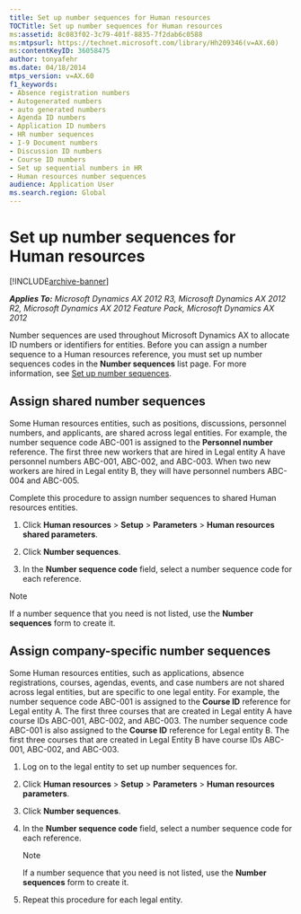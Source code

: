 ```yaml
---
title: Set up number sequences for Human resources
TOCTitle: Set up number sequences for Human resources
ms:assetid: 8c083f02-3c79-401f-8835-7f2dab6c0588
ms:mtpsurl: https://technet.microsoft.com/library/Hh209346(v=AX.60)
ms:contentKeyID: 36058475
author: tonyafehr
ms.date: 04/18/2014
mtps_version: v=AX.60
f1_keywords:
- Absence registration numbers
- Autogenerated numbers
- auto generated numbers
- Agenda ID numbers
- Application ID numbers
- HR number sequences
- I-9 Document numbers
- Discussion ID numbers
- Course ID numbers
- Set up sequential numbers in HR
- Human resources number sequences
audience: Application User
ms.search.region: Global
---
```


# Set up number sequences for Human resources 


[!INCLUDE[archive-banner](includes/archive-banner.md)]


_**Applies To:** Microsoft Dynamics AX 2012 R3, Microsoft Dynamics AX 2012 R2, Microsoft Dynamics AX 2012 Feature Pack, Microsoft Dynamics AX 2012_

Number sequences are used throughout Microsoft Dynamics AX to allocate ID numbers or identifiers for entities. Before you can assign a number sequence to a Human resources reference, you must set up number sequences codes in the **Number sequences** list page. For more information, see [Set up number sequences](set-up-number-sequences.md).

## Assign shared number sequences

Some Human resources entities, such as positions, discussions, personnel numbers, and applicants, are shared across legal entities. For example, the number sequence code ABC-001 is assigned to the **Personnel number** reference. The first three new workers that are hired in Legal entity A have personnel numbers ABC-001, ABC-002, and ABC-003. When two new workers are hired in Legal entity B, they will have personnel numbers ABC-004 and ABC-005.

Complete this procedure to assign number sequences to shared Human resources entities.

1.  Click **Human resources** \> **Setup** \> **Parameters** \> **Human resources shared parameters**.

2.  Click **Number sequences**.

3.  In the **Number sequence code** field, select a number sequence code for each reference.


> [!NOTE]
> <P>If a number sequence that you need is not listed, use the <STRONG>Number sequences</STRONG> form to create it.</P>



## Assign company-specific number sequences

Some Human resources entities, such as applications, absence registrations, courses, agendas, events, and case numbers are not shared across legal entities, but are specific to one legal entity. For example, the number sequence code ABC-001 is assigned to the **Course ID** reference for Legal entity A. The first three courses that are created in Legal entity A have course IDs ABC-001, ABC-002, and ABC-003. The number sequence code ABC-001 is also assigned to the **Course ID** reference for Legal entity B. The first three courses that are created in Legal Entity B have course IDs ABC-001, ABC-002, and ABC-003.

1.  Log on to the legal entity to set up number sequences for.

2.  Click **Human resources** \> **Setup** \> **Parameters** \> **Human resources parameters**.

3.  Click **Number sequences**.

4.  In the **Number sequence code** field, select a number sequence code for each reference.
    

    > [!NOTE]
    > <P>If a number sequence that you need is not listed, use the <STRONG>Number sequences</STRONG> form to create it.</P>



5.  Repeat this procedure for each legal entity.

  


